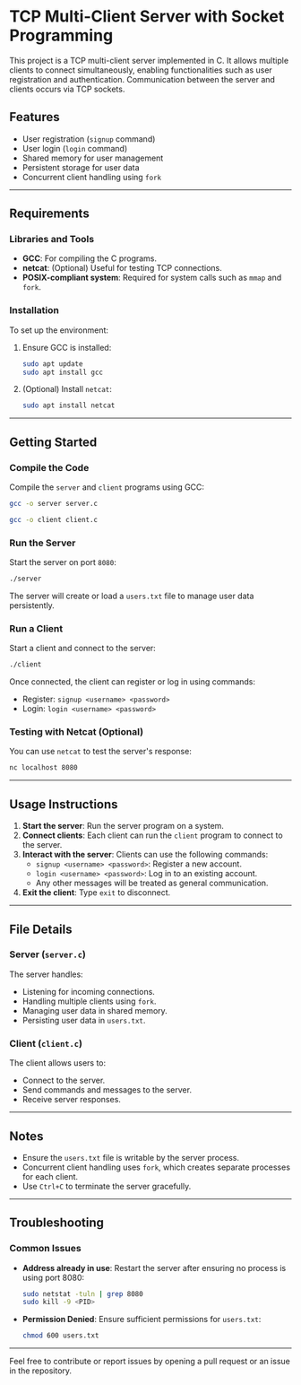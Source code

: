 # TCP Multi-Client Server with Socket Programming

This project is a TCP multi-client server implemented in C. It allows multiple clients to connect simultaneously, enabling functionalities such as user registration and authentication. Communication between the server and clients occurs via TCP sockets.

## Features
- User registration (`signup` command)
- User login (`login` command)
- Shared memory for user management
- Persistent storage for user data
- Concurrent client handling using `fork`

---

## Requirements

### Libraries and Tools
- **GCC**: For compiling the C programs.
- **netcat**: (Optional) Useful for testing TCP connections.
- **POSIX-compliant system**: Required for system calls such as `mmap` and `fork`.

### Installation
To set up the environment:
1. Ensure GCC is installed:
   ```bash
   sudo apt update
   sudo apt install gcc
   ```
2. (Optional) Install `netcat`:
   ```bash
   sudo apt install netcat
   ```

---

## Getting Started

### Compile the Code
Compile the `server` and `client` programs using GCC:
```bash
gcc -o server server.c
```
```bash
gcc -o client client.c
```

### Run the Server
Start the server on port `8080`:
```bash
./server
```
The server will create or load a `users.txt` file to manage user data persistently.

### Run a Client
Start a client and connect to the server:
```bash
./client
```
Once connected, the client can register or log in using commands:
- Register: `signup <username> <password>`
- Login: `login <username> <password>`

### Testing with Netcat (Optional)
You can use `netcat` to test the server's response:
```bash
nc localhost 8080
```

---

## Usage Instructions

1. **Start the server**: Run the server program on a system.
2. **Connect clients**: Each client can run the `client` program to connect to the server.
3. **Interact with the server**: Clients can use the following commands:
   - `signup <username> <password>`: Register a new account.
   - `login <username> <password>`: Log in to an existing account.
   - Any other messages will be treated as general communication.
4. **Exit the client**: Type `exit` to disconnect.

---

## File Details

### Server (`server.c`)
The server handles:
- Listening for incoming connections.
- Handling multiple clients using `fork`.
- Managing user data in shared memory.
- Persisting user data in `users.txt`.

### Client (`client.c`)
The client allows users to:
- Connect to the server.
- Send commands and messages to the server.
- Receive server responses.

---

## Notes
- Ensure the `users.txt` file is writable by the server process.
- Concurrent client handling uses `fork`, which creates separate processes for each client.
- Use `Ctrl+C` to terminate the server gracefully.

---

## Troubleshooting

### Common Issues
- **Address already in use**:
  Restart the server after ensuring no process is using port 8080:
  ```bash
  sudo netstat -tuln | grep 8080
  sudo kill -9 <PID>
  ```
- **Permission Denied**:
  Ensure sufficient permissions for `users.txt`:
  ```bash
  chmod 600 users.txt
  ```

---

Feel free to contribute or report issues by opening a pull request or an issue in the repository.


